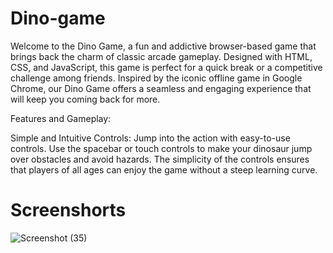 # Dino-game
Welcome to the Dino Game, a fun and addictive browser-based game that brings back the charm of classic arcade gameplay. Designed with HTML, CSS, and JavaScript, this game is perfect for a quick break or a competitive challenge among friends. Inspired by the iconic offline game in Google Chrome, our Dino Game offers a seamless and engaging experience that will keep you coming back for more.

Features and Gameplay:

Simple and Intuitive Controls: Jump into the action with easy-to-use controls. Use the spacebar or touch controls to make your dinosaur jump over obstacles and avoid hazards. The simplicity of the controls ensures that players of all ages can enjoy the game without a steep learning curve.
# Screenshorts
![Screenshot (35)](https://github.com/BishwanathKumarPanda/Hotel-Reservation-System/assets/138992024/8a2ca442-733d-4dd9-a559-48ab17ab1260)


